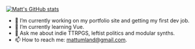 [![Matt's GitHub stats](https://github-readme-stats.vercel.app/api?username=mattumland)](https://github.com/mattumland/github-readme-stats)

- 🔭 I’m currently working on my portfolio site and getting my first dev job.
- 🌱 I’m currently learning Vue.
- 💬 Ask me about indie TTRPGS, leftist politics and modular synths.
- 📫 How to reach me: mattumland@gmail.com.
<!--
**mattumland/mattumland** is a ✨ _special_ ✨ repository because its `README.md` (this file) appears on your GitHub profile.

Here are some ideas to get you started:

- 🔭 I’m currently working on ...
- 🌱 I’m currently learning ...
- 👯 I’m looking to collaborate on ...
- 🤔 I’m looking for help with ...
- 💬 Ask me about ...
- 📫 How to reach me: ...
- 😄 Pronouns: ...
- ⚡ Fun fact: ...
-->
